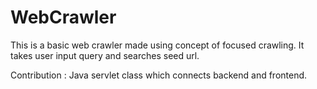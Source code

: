 # WebCrawler
This is a basic web crawler made using concept of focused crawling.
It takes user input query and searches seed url.

Contribution :
  Java servlet class which connects backend and frontend.


